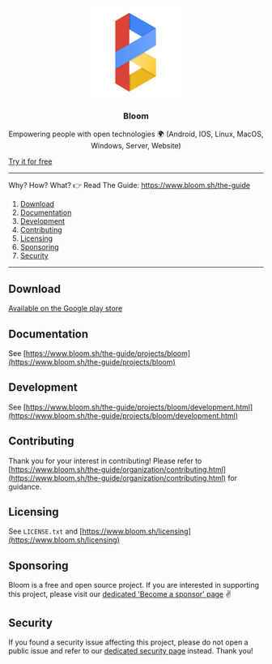 <p align="center">
  <img alt="bloom logo" src="assets/icons/bloom_256.png" height="180" />
  <h3 align="center">Bloom</h3>
  <p align="center">Empowering people with open technologies 🌍 (Android, IOS, Linux, MacOS, Windows, Server, Website)</p>
</p>

[Try it for free](https://www.bloom.sh/download)

--------

Why? How? What? 👉 Read The Guide: https://www.bloom.sh/the-guide

1. [Download](#download)
2. [Documentation](#documentation)
3. [Development](#development)
4. [Contributing](#contributing)
5. [Licensing](#licensing)
6. [Sponsoring](#sponsoring)
7. [Security](#security)

--------

## Download

[Available on the Google play store](https://play.google.com/store/apps/details?id=com.bloom42.bloomx)


## Documentation

See [https://www.bloom.sh/the-guide/projects/bloom](https://www.bloom.sh/the-guide/projects/bloom)


## Development

See [https://www.bloom.sh/the-guide/projects/bloom/development.html](https://www.bloom.sh/the-guide/projects/bloom/development.html)


## Contributing

Thank you for your interest in contributing! Please refer to
[https://www.bloom.sh/the-guide/organization/contributing.html](https://www.bloom.sh/the-guide/organization/contributing.html) for guidance.


## Licensing

See `LICENSE.txt` and [https://www.bloom.sh/licensing](https://www.bloom.sh/licensing)


## Sponsoring

Bloom is a free and open source project. If you are interested in supporting this project, please visit our
[dedicated 'Become a sponsor' page](https://www.bloom.sh/become-a-sponsor) ✌️


## Security

If you found a security issue affecting this project, please do not open a public issue and refer to our
[dedicated security page](https://www.bloom.sh/security) instead. Thank you!
